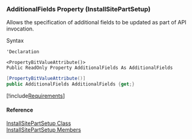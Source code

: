 ﻿### AdditionalFields Property (InstallSitePartSetup)

Allows the specification of additional fields to be updated as part of API invocation.

Syntax

```vbnet
'Declaration

<PropertyBitValueAttribute()>
Public ReadOnly Property AdditionalFields As AdditionalFields
```

```csharp
[PropertyBitValueAttribute()]
public AdditionalFields AdditionalFields {get;}
```

[!include[Requirements](../partials/requirements.md)]

#### Reference

[InstallSitePartSetup Class](FChoice.Toolkits.Clarify~FChoice.Toolkits.Clarify.FieldOps.InstallSitePartSetup.md)  
[InstallSitePartSetup Members](FChoice.Toolkits.Clarify~FChoice.Toolkits.Clarify.FieldOps.InstallSitePartSetup_members.md)